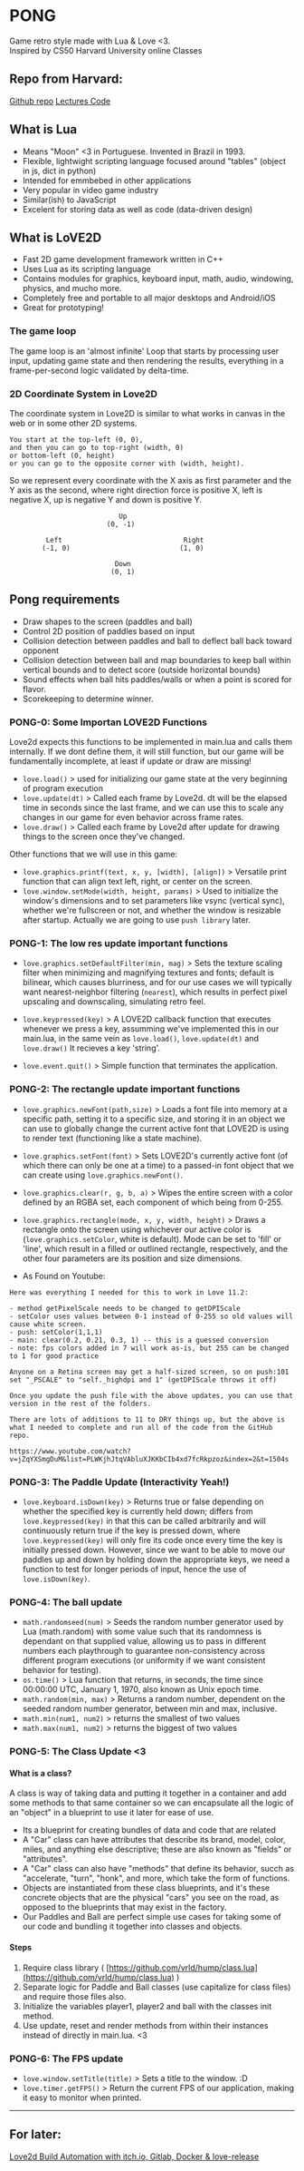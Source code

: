 # PONG 
Game retro style made with Lua & Love <3.  
Inspired by CS50 Harvard University online Classes

## Repo from Harvard: 

[Github repo](https://github.com/cs50/gd50/tree/master/pong)
[Lectures Code](https://cdn.cs50.net/games/2018/spring/lectures/0/src0/pong/)

## What is Lua

- Means "Moon" <3 in Portuguese. Invented in Brazil in 1993. 
- Flexible, lightwight scripting language focused around "tables" (object in js, dict in python)
- Intended for emmbebed in other applications
- Very popular in video game industry
- Similar(ish) to JavaScript
- Excelent for storing data as well as code (data-driven design)


## What is LoVE2D

- Fast 2D game development framework written in C++
- Uses Lua as its scripting language
- Contains modules for graphics, keyboard input, math, audio, windowing, physics, and mucho more. 
- Completely free and portable to all major desktops and Android/iOS
- Great for prototyping!

### The game loop 

The game loop is an 'almost infinite' Loop that starts by processing user input, updating game state and then rendering the results, everything in a frame-per-second logic validated by delta-time. 

### 2D Coordinate System in Love2D

The coordinate system in Love2D is similar to what works in canvas in the web or in some other 2D systems.  

    You start at the top-left (0, 0),  
    and then you can go to top-right (width, 0)   
    or bottom-left (0, height)   
    or you can go to the opposite corner with (width, height).  

So we represent every coordinate with the X axis as first parameter and the Y axis as the second, where right direction force is positive X, left is negative X, up is negative Y and down is positive Y. 

                               Up
                            (0, -1)
            
             Left                              Right
            (-1, 0)                           (1, 0)
            
                              Down
                             (0, 1)


## Pong requirements

- Draw shapes to the screen (paddles and ball)
- Control 2D position of paddles based on input
- Collision detection between paddles and ball to deflect ball back toward opponent
- Collision detection between ball and map boundaries to keep ball within vertical bounds and to detect score (outside horizontal bounds)
- Sound effects when ball hits paddles/walls or when a point is scored for flavor. 
- Scorekeeping to determine winner. 



### PONG-0: Some Importan LOVE2D Functions

Love2d expects this functions to be implemented in main.lua and calls them internally. If we dont define them, it will still function, but our game will be fundamentally incomplete, at least if update or draw are missing!

- `love.load()` > used for initializing our game state at the very beginning of program execution
- `love.update(dt)` > Called each frame by Love2d. dt will be the elapsed time in seconds since the last frame, and we can use this to scale any changes in our game for even behavior across frame rates. 
- `love.draw()` > Called each frame by Love2d after update for drawing things to the screen once they've changed. 

Other functions that we will use in this game: 

- `love.graphics.printf(text, x, y, [width], [align])` > Versatile print function that can align text left, right, or center on the screen. 
- `love.window.setMode(width, height, params)` > Used to initialize the window's dimensions and to set parameters like vsync (vertical sync), whether we're fullscreen or not, and whether the window is resizable after startup. Actually we are going to use `push library` later. 


### PONG-1: The low res update important functions

- `love.graphics.setDefaultFilter(min, mag)` > Sets the texture scaling filter when minimizing and magnifying textures and fonts; default is bilinear, which causes blurriness, and for our use cases we will typically want nearest-neighbor filtering (`nearest`), which results in perfect pixel upscaling and downscaling, simulating retro feel. 

- `love.keypressed(key)` > A LOVE2D callback function that executes whenever we press a key, assumming we've implemented this in our main.lua, in the same vein as `love.load()`, `love.update(dt)` and `love.draw()` It recieves a key 'string'. 

- `love.event.quit()` > Simple function that terminates the application. 

### PONG-2: The rectangle update important functions

- `love.graphics.newFont(path,size)` > Loads a font file into memory at a specific path, setting it to a specific size, and storing it in an object we can use to globally change the current active font that LOVE2D is using to render text (functioning like a state machine).
- `love.graphics.setFont(font)` > Sets LOVE2D's currently active font (of which there can only be one at a time) to a passed-in font object that we can create using `love.graphics.newFont()`.
- `love.graphics.clear(r, g, b, a)` > Wipes the entire screen with a color defined by an RGBA set, each component of which being from 0-255. 
- `love.graphics.rectangle(mode, x, y, width, height)` > Draws a rectangle onto the screen using whichever our active color is (`love.graphics.setColor`, white is default). Mode can be set to 'fill' or 'line', which result in a filled or outlined rectangle, respectively, and the other four parameters are its position and size dimensions. 

- As Found on Youtube:  
```
Here was everything I needed for this to work in Love 11.2:

- method getPixelScale needs to be changed to getDPIScale
- setColor uses values between 0-1 instead of 0-255 so old values will cause white screen.
- push: setColor(1,1,1)
- main: clear(0.2, 0.21, 0.3, 1) -- this is a guessed conversion
- note: fps colors added in 7 will work as-is, but 255 can be changed to 1 for good practice

Anyone on a Retina screen may get a half-sized screen, so on push:101 set "_PSCALE" to "self._highdpi and 1" (getDPIScale throws it off)

Once you update the push file with the above updates, you can use that version in the rest of the folders.

There are lots of additions to 11 to DRY things up, but the above is what I needed to complete and run all of the code from the GitHub repo. 

https://www.youtube.com/watch?v=jZqYXSmgDuM&list=PLWKjhJtqVAbluXJKKbCIb4xd7fcRkpzoz&index=2&t=1504s
```

### PONG-3: The Paddle Update (Interactivity Yeah!)

- `love.keyboard.isDown(key)` > Returns true or false depending on whether the specified key is currently held down; differs from `love.keypressed(key)` in that this can be called arbitrarily and will continuously return true if the key is pressed down, where `love.keypressed(key)` will only fire its code once every time the key is initially pressed down. However, since we want to be able to move our paddles up and down by holding down the appropriate keys, we need a function to test for longer periods of input, hence the use of `love.isDown(key)`.


### PONG-4: The ball update

- `math.randomseed(num)` > Seeds the random number generator used by Lua (math.random) with some value such that its randomness is dependant on that supplied value, allowing us to pass in different numbers each playthrough to guarantee non-consistency across different program executions (or uniformity if we want consistent behavior for testing). 
- `os.time()` > Lua function that returns, in seconds, the time since 00:00:00 UTC, January 1, 1970, also known as Unix epoch time. 
- `math.random(min, max)` > Returns a random number, dependent on the seeded random number generator, between min and max, inclusive. 
- `math.min(num1, num2)` > returns the smallest of two values
- `math.max(num1, num2)` > returns the biggest of two values


### PONG-5: The Class Update <3

#### What is a class?

A class is way of taking data and putting it together in a container and add some methods to that same container so we can encapsulate all the logic of an "object" in a blueprint to use it later for ease of use. 

- Its a blueprint for creating bundles of data and code that are related
- A "Car" class can have attributes that describe its brand, model, color, miles, and anything else descriptive; these are also known as "fields" or "attributes". 
- A "Car" class can also have "methods" that define its behavior, succh as "accelerate, "turn", "honk", and more, which take the form of functions. 
- Objects are instantiated from these class blueprints, and it's these concrete objects that are the physical "cars" you see on the road, as opposed to the blueprints that may exist in the factory. 
- Our Paddles and Ball are perfect simple use cases for taking some of our code and bundling it together into classes and objects. 


#### Steps

1. Require class library ( [https://github.com/vrld/hump/class.lua](https://github.com/vrld/hump/class.lua) )
2. Separate logic for Paddle and Ball classes (use capitalize for class files) and require those files also.
3. Initialize the variables player1, player2 and ball with the classes init method. 
4. Use update, reset and render methods from within their instances instead of directly in main.lua. <3


### PONG-6: The FPS update

- `love.window.setTitle(title)` > Sets a title to the window. :D
- `love.timer.getFPS()` > Return the current FPS of our application, making it easy to monitor when printed. 





-----

## For later: 

[Love2d Build Automation with itch.io, Gitlab, Docker & love-release](https://github.com/oniietzschan/blog/issues/1#issue-236375017)